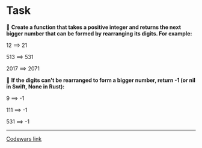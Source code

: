 # Task

:pushpin: **Create a function that takes a positive integer and returns the next bigger number that can be formed by rearranging its digits. For example:**

  12 ==> 21

 513 ==> 531

2017 ==> 2071

:pushpin: **If the digits can't be rearranged to form a bigger number, return -1 (or nil in Swift, None in Rust):**

  9 ==> -1

111 ==> -1

531 ==> -1

___

[Codewars link](https://www.codewars.com/kata/55983863da40caa2c900004e/train/c/6645d8bf124a832ec296f3c3)